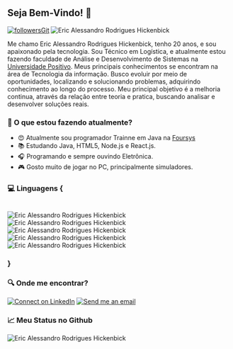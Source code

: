 ## Seja Bem-Vindo! 👋

 [![followersGit](https://img.shields.io/github/followers/Eric-Hickenbick?style=social)](https://github.com/Eric-Hickenbick) <img src="https://komarev.com/ghpvc/?username=Eric-Hickenbick&label=Profile%20views&color=0e75b6&style=social" alt="Eric Alessandro Rodrigues Hickenbick" />

 Me chamo Eric Alessandro Rodrigues Hickenbick, tenho 20 anos, e sou apaixonado pela tecnologia. Sou Técnico em Logística, e atualmente estou fazendo faculdade de Análise e Desenvolvimento de Sistemas na <a href="https://www.up.edu.br/">Universidade Positivo</a>. Meus principais conhecimentos se encontram na área de Tecnologia da informação. Busco evoluir por meio de oportunidades, localizando e solucionando problemas, adquirindo conhecimento ao longo do processo. Meu principal objetivo é a melhoria continua, através da relação entre teoria e pratica, buscando analisar e desenvolver soluções reais. 
 

### 📑 O que estou fazendo atualmente?

- 😍 Atualmente sou programador Trainne em Java na <a href="https://www.foursys.com.br/">Foursys</a>
- 📚 Estudando Java, HTML5, Node.js e React.js.
- 🎧 Programando e sempre ouvindo Eletrônica.
- 🎮 Gosto muito de jogar no PC, principalmente simuladores.


### 💻 Linguagens { <br> <br>
<img src= "https://img.shields.io/badge/JAVA-Developer-B22222" alt="Eric Alessandro Rodrigues Hickenbick"/> <img src= "https://img.shields.io/badge/Node.js-Beginner-3c873a" alt="Eric Alessandro Rodrigues Hickenbick"/> <img src= "https://img.shields.io/badge/HTML-Beginner-orange" alt="Eric Alessandro Rodrigues Hickenbick"/> <img src= "https://img.shields.io/badge/Angular-Beginner-B52E31" alt="Eric Alessandro Rodrigues Hickenbick"/> <img src= "https://img.shields.io/badge/Spring%20Boot-Beginner-success" alt="Eric Alessandro Rodrigues Hickenbick"/>
### <strong> } </strong></font>

### 🔍 Onde me encontrar?

[![Connect on LinkedIn](https://img.shields.io/badge/--linkedin?label=LinkedIn&logo=LinkedIn&style=social)](https://www.linkedin.com/in/eric-hickenbick-6677311a0/) [![Send me an email](https://img.shields.io/badge/--gmail?label=Email&logo=Gmail&style=social)](mailto:junior.hickenbick@gmail.com)

### 📈 Meu Status no Github
<img align="center" src="https://github-readme-stats.vercel.app/api?username=Eric-Hickenbick&show_icons=true&locale=en" alt="Eric Alessandro Rodrigues Hickenbick" />
